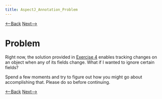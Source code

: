 ```yaml
---
title: AspectJ_Annotation_Problem
---
```

[<--Back](AspectJ_Annotation_Start) [Next-->](AspectJ_Annotation_Possibilities)

# Problem

Right now, the solution provided in [Exercise 4](AspectJ_Exercise_4) enables tracking changes on an object when any of its fields change. What if I wanted to ignore certain fields?

Spend a few moments and try to figure out how you might go about accomplishing that. Please do so before continuing.

[<--Back](AspectJ_Annotation_Start) [Next-->](AspectJ_Annotation_Possibilities)
